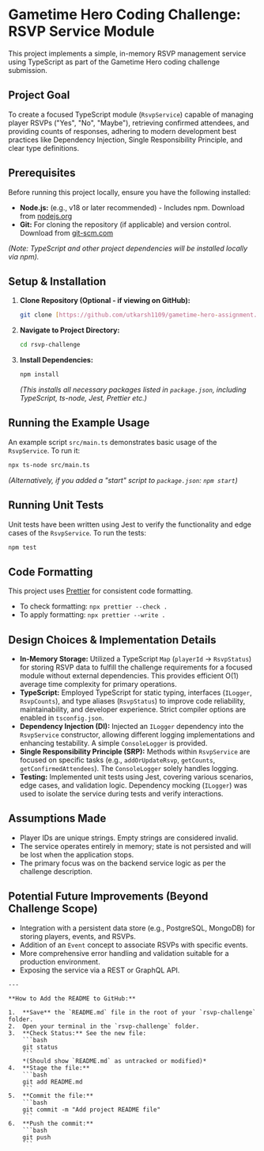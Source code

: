 # Gametime Hero Coding Challenge: RSVP Service Module

This project implements a simple, in-memory RSVP management service using TypeScript as part of the Gametime Hero coding challenge submission.

## Project Goal

To create a focused TypeScript module (`RsvpService`) capable of managing player RSVPs ("Yes", "No", "Maybe"), retrieving confirmed attendees, and providing counts of responses, adhering to modern development best practices like Dependency Injection, Single Responsibility Principle, and clear type definitions.

## Prerequisites

Before running this project locally, ensure you have the following installed:

* **Node.js:** (e.g., v18 or later recommended) - Includes npm. Download from [nodejs.org](https://nodejs.org/)
* **Git:** For cloning the repository (if applicable) and version control. Download from [git-scm.com](https://git-scm.com/)

*(Note: TypeScript and other project dependencies will be installed locally via npm).*

## Setup & Installation

1.  **Clone Repository (Optional - if viewing on GitHub):**
    ```bash
    git clone [https://github.com/utkarsh1109/gametime-hero-assignment.git](https://github.com/utkarsh1109/gametime-hero-assignment.git)
    ```
2.  **Navigate to Project Directory:**
    ```bash
    cd rsvp-challenge
    ```
3.  **Install Dependencies:**
    ```bash
    npm install
    ```
    *(This installs all necessary packages listed in `package.json`, including TypeScript, ts-node, Jest, Prettier etc.)*

## Running the Example Usage

An example script `src/main.ts` demonstrates basic usage of the `RsvpService`. To run it:

```bash
npx ts-node src/main.ts
```

*(Alternatively, if you added a "start" script to `package.json`: `npm start`)*

## Running Unit Tests

Unit tests have been written using Jest to verify the functionality and edge cases of the `RsvpService`. To run the tests:

```bash
npm test
```

## Code Formatting

This project uses [Prettier](https://prettier.io/) for consistent code formatting.

* To check formatting: `npx prettier --check .`
* To apply formatting: `npx prettier --write .`

## Design Choices & Implementation Details

* **In-Memory Storage:** Utilized a TypeScript `Map` (`playerId` -> `RsvpStatus`) for storing RSVP data to fulfill the challenge requirements for a focused module without external dependencies. This provides efficient O(1) average time complexity for primary operations.
* **TypeScript:** Employed TypeScript for static typing, interfaces (`ILogger`, `RsvpCounts`), and type aliases (`RsvpStatus`) to improve code reliability, maintainability, and developer experience. Strict compiler options are enabled in `tsconfig.json`.
* **Dependency Injection (DI):** Injected an `ILogger` dependency into the `RsvpService` constructor, allowing different logging implementations and enhancing testability. A simple `ConsoleLogger` is provided.
* **Single Responsibility Principle (SRP):** Methods within `RsvpService` are focused on specific tasks (e.g., `addOrUpdateRsvp`, `getCounts`, `getConfirmedAttendees`). The `ConsoleLogger` solely handles logging.
* **Testing:** Implemented unit tests using Jest, covering various scenarios, edge cases, and validation logic. Dependency mocking (`ILogger`) was used to isolate the service during tests and verify interactions.

## Assumptions Made

* Player IDs are unique strings. Empty strings are considered invalid.
* The service operates entirely in memory; state is not persisted and will be lost when the application stops.
* The primary focus was on the backend service logic as per the challenge description.

## Potential Future Improvements (Beyond Challenge Scope)

* Integration with a persistent data store (e.g., PostgreSQL, MongoDB) for storing players, events, and RSVPs.
* Addition of an `Event` concept to associate RSVPs with specific events.
* More comprehensive error handling and validation suitable for a production environment.
* Exposing the service via a REST or GraphQL API.

```
---

**How to Add the README to GitHub:**

1.  **Save** the `README.md` file in the root of your `rsvp-challenge` folder.
2.  Open your terminal in the `rsvp-challenge` folder.
3.  **Check Status:** See the new file:
    ```bash
    git status
    ```
    *(Should show `README.md` as untracked or modified)*
4.  **Stage the file:**
    ```bash
    git add README.md
    ```
5.  **Commit the file:**
    ```bash
    git commit -m "Add project README file"
    ```
6.  **Push the commit:**
    ```bash
    git push
    ```

